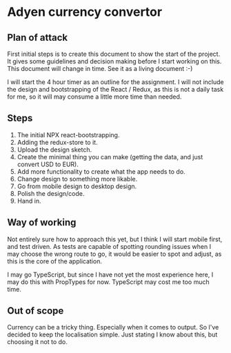 # Adyen currency convertor

## Plan of attack
First initial steps is to create this document to show the start of the project. It gives some guidelines and decision making before I start working on this. This document will change in time. See it as a living document :-) 

I will start the 4 hour timer as an outline for the assignment. I will not include the design and bootstrapping of the React / Redux, as this is not a daily task for me, so it will may consume a little more time than needed.

## Steps
1. The initial NPX react-bootstrapping.
2. Adding the redux-store to it.
3. Upload the design sketch.
4. Create the minimal thing you can make (getting the data, and just convert USD to EUR). 
5. Add more functionality to create what the app needs to do.
6. Change design to something more likable.
7. Go from mobile design to desktop design.
7. Polish the design/code.
8. Hand in.


## Way of working
Not entirely sure how to approach this yet, but I think I will start mobile first, and test driven. As tests are capable of spotting rounding issues when I may choose the wrong route to go, it would be easier to spot and adjust, as this is the core of the application.

I may go TypeScript, but since I have not yet the most experience here, I may do this with PropTypes for now. TypeScript may cost me too much time. 

## Out of scope
Currency can be a tricky thing. Especially when it comes to output. So I've decided to keep the localisation simple. Just stating I know about this, but choosing it not to do.
